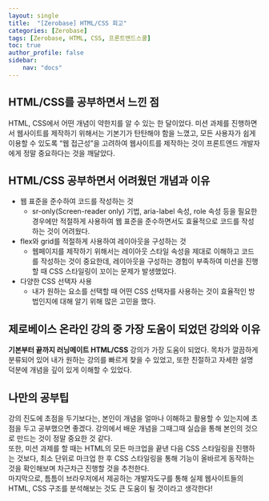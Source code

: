 ```yaml
---
layout: single
title:  "[Zerobase] HTML/CSS 회고"
categories: [Zerobase]
tags: [Zerobase, HTML, CSS, 프론트엔드스쿨]
toc: true
author_profile: false
sidebar:
    nav: "docs"
---
```


## HTML/CSS를 공부하면서 느낀 점
HTML, CSS에서 어떤 개념이 약한지를 알 수 있는 한 달이었다. 미션 과제를 진행하면서 웹사이트를 제작하기 위해서는 기본기가 탄탄해야 함을 느꼈고, 모든 사용자가 쉽게 이용할 수 있도록 “웹 접근성”을 고려하여 웹사이트를 제작하는 것이 프론트엔드 개발자에게 정말 중요하다는 것을 깨달았다.

## HTML/CSS 공부하면서 어려웠던 개념과 이유
- 웹 표준을 준수하여 코드를 작성하는 것
    - sr-only(Screen-reader only) 기법, aria-label 속성, role 속성 등을 필요한 경우에만 적절하게 사용하여 웹 표준을 준수하면서도 효율적으로 코드를 작성하는 것이 어려웠다.
- flex와 grid를 적절하게 사용하여 레이아웃을 구성하는 것
    - 웹페이지를 제작하기 위해서는 레이아웃 스타일 속성을 제대로 이해하고 코드를 작성하는 것이 중요한데, 레이아웃을 구성하는 경험이 부족하여 미션을 진행할 때 CSS 스타일링이 꼬이는 문제가 발생했었다. 
- 다양한 CSS 선택자 사용
    - 내가 원하는 요소를 선택할 때 어떤 CSS 선택자를 사용하는 것이 효율적인 방법인지에 대해  알기 위해 많은 고민을 했다.

## 제로베이스 온라인 강의 중 가장 도움이 되었던 강의와 이유
**기본부터 끝까지 러닝메이트 HTML/CSS** 강의가 가장 도움이 되었다. 목차가 깔끔하게 분류되어 있어 내가 원하는 강의를 빠르게 찾을 수 있었고, 또한 친절하고 자세한 설명 덕분에 개념을 깊이 있게 이해할 수 있었다.

## 나만의 공부팁
강의 진도에 초점을 두기보다는, 본인이 개념을 얼마나 이해하고 활용할 수 있는지에 초점을 두고 공부했으면 좋겠다. 강의에서 배운 개념을 그때그때 실습을 통해 본인의 것으로 만드는 것이 정말 중요한 것 같다.<br>
또한, 미션 과제를 할 때는 HTML의 모든 마크업을 끝낸 다음 CSS 스타일링을 진행하는 것보다, 최소 단위로 마크업 한 후 CSS 스타일링을 통해 기능이 올바르게 동작하는 것을 확인해보며 차근차근 진행할 것을 추천한다.<br>
마지막으로, 틈틈이 브라우저에서 제공하는 개발자도구를 통해 실제 웹사이트들의 HTML, CSS 구조를 분석해보는 것도 큰 도움이 될 것이라고 생각한다!

